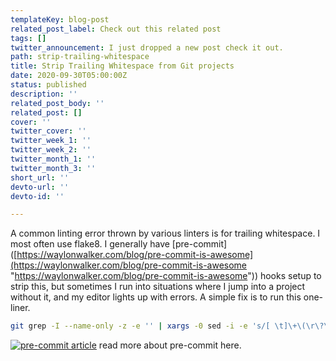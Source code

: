 ```yaml
---
templateKey: blog-post
related_post_label: Check out this related post
tags: []
twitter_announcement: I just dropped a new post check it out.
path: strip-trailing-whitespace
title: Strip Trailing Whitespace from Git projects
date: 2020-09-30T05:00:00Z
status: published
description: ''
related_post_body: ''
related_post: []
cover: ''
twitter_cover: ''
twitter_week_1: ''
twitter_week_2: ''
twitter_month_1: ''
twitter_month_3: ''
short_url: ''
devto-url: ''
devto-id: ''

---
```

A common linting error thrown by various linters is for trailing whitespace.  I most often use flake8.  I generally have \[pre-commit\]([https://waylonwalker.com/blog/pre-commit-is-awesome](https://waylonwalker.com/blog/pre-commit-is-awesome "https://waylonwalker.com/blog/pre-commit-is-awesome")) hooks setup to strip this, but sometimes I run into situations where I jump into a project without it, and my editor lights up with errors.  A simple fix is to run this one-liner.

``` bash
git grep -I --name-only -z -e '' | xargs -0 sed -i -e 's/[ \t]\+\(\r\?\)$/\1/'
```

[![pre-commit article](https://waylonwalker.com/pre-commit-is-awesome.png)](https://waylonwalker.com/blog/pre-commit-is-awesome)
read more about pre-commit here.
